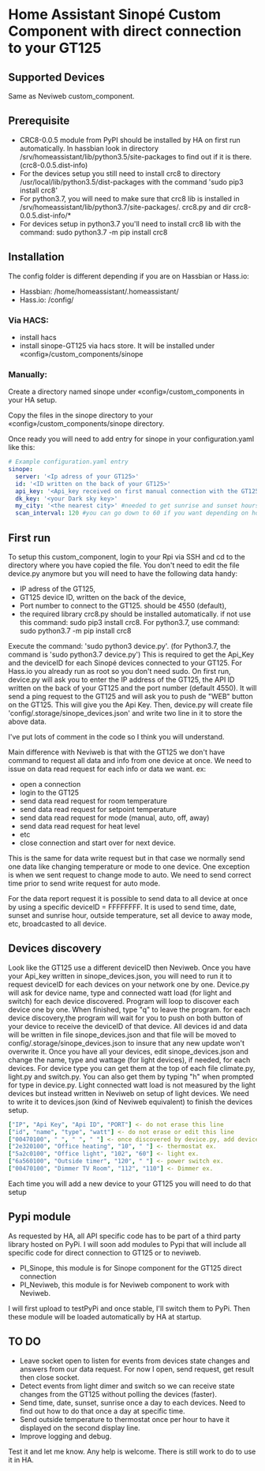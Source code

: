 # Home Assistant Sinopé Custom Component with direct connection to your GT125

## Supported Devices

Same as Neviweb custom_component.

## Prerequisite

- CRC8-0.0.5 module from PyPI should be installed by HA on first run automatically. In hassbian look in directory /srv/homeassistant/lib/python3.5/site-packages to find out if it is there. (crc8-0.0.5.dist-info)
- For the devices setup you still need to install crc8 to directory /usr/local/lib/python3.5/dist-packages with the command 
  'sudo pip3 install crc8'
- For python3.7, you will need to make sure that crc8 lib is installed in /srv/homeassistant/lib/python3.7/site-packages/.
  crc8.py and dir crc8-0.0.5.dist-info/*
- For devices setup in python3.7 you'll need to install crc8 lib with the command:
  sudo python3.7 -m pip install crc8
  
## Installation
The config folder is different depending if you are on Hassbian or Hass.io:
 - Hassbian: /home/homeassistant/.homeassistant/
 - Hass.io: /config/
### Via HACS:
- install hacs
- install sinope-GT125 via hacs store. It will be installed under «config»/custom_components/sinope

### Manually:
Create a directory named sinope under «config»/custom_components in your HA setup.

Copy the files in the sinope directory to your «config»/custom_components/sinope directory.

Once ready you will need to add entry for sinope in your configuration.yaml like this:

```yaml
# Example configuration.yaml entry
sinope:
  server: '<Ip adress of your GT125>'
  id: '<ID written on the back of your GT125>'
  api_key: '<Api_key received on first manual connection with the GT125>'
  dk_key: '<your Dark sky key>'
  my_city: '<the nearest city>' #needed to get sunrise and sunset hours for your location
  scan_interval: 120 #you can go down to 60 if you want depending on how many devices you have to update. default set to 180
```
## First run
To setup this custom_component, login to your Rpi via SSH and cd to the directory where you have copied the file. You don't need to edit the file device.py anymore but you will need to have the following data handy:
- IP adress of the GT125,
- GT125 device ID, written on the back of the device,
- Port number to connect to the GT125. should be 4550 (default),
- the required library crc8.py should be installed automatically. if not use this command: sudo pip3 install crc8. For python3.7,  use command: sudo python3.7 -m pip install crc8

Execute the command: 'sudo python3 device.py'. (for Python3.7, the command is 'sudo python3.7 device.py') This is required to get the Api_Key and the deviceID for each Sinopé devices connected to your GT125. For Hass.io you already run as root so you don't need sudo. On first run, device.py will ask you to enter the IP address of the GT125, the API ID written on the back of your GT125 and the port number (default 4550). It will send a ping request to the GT125 and will ask you to push de "WEB" button on the GT125. 
This will give you the Api Key. Then, device.py will create file 'config/.storage/sinope_devices.json' and write two line in it to store the above data.

I've put lots of comment in the code so I think you will understand.

Main difference with Neviweb is that with the GT125 we don't have command to request all data and info 
from one device at once. We need to issue on data read request for each info or data we want. 
ex:
- open a connection
- login to the GT125
- send data read request for room temperature
- send data read request for setpoint temperature
- send data read request for mode (manual, auto, off, away)
- send data read request for heat level
- etc
- close connection and start over for next device.

This is the same for data write request but in that case we normally send one data like changing temperature or mode 
to one device. One exception is when we sent request to change mode to auto. We need to send correct time prior to send write request for auto mode.

For the data report request it is possible to send data to all device at once by using a specific deviceID = FFFFFFFF. 
It is used to send time, date, sunset and sunrise hour, outside temperature, set all device to away mode, etc, broadcasted to all device.

## Devices discovery
Look like the GT125 use a different deviceID then Neviweb. Once you have your Api_key written in sinope_devices.json, you will need to run it to request deviceID for each devices on your network one by one. Device.py will ask for device name, type and connected watt load (for light and switch) for each device discovered. Program will loop to discover each device one by one. When finished, type "q" to leave the program. for each device discovery,the program will wait for you to push on both button of your device to receive the deviceID of that device. All devices id and data will be written in file sinope_devices.json and that file will be moved to config/.storage/sinope_devices.json to insure that any new update won't overwrite it. Once you have all your devices, edit sinope_devices.json and change the name, type and wattage (for light devices), if needed, for each devices. For device type you can get them at the top of each file climate.py, light.py and switch.py. You can also get them by typing "h" when prompted for type in device.py. Light connected watt load is not measured by the light devices but instead written in Neviweb on setup of light devices. We need to write it to devices.json (kind of Neviweb equivalent) to finish the devices setup.

```yaml
["IP", "Api Key", "Api ID", "PORT"] <- do not erase this line
["id", "name", "type", "watt"] <- do not erase or edit this line
["00470100", " ", " ", " "] <- once discovered by device.py, add devices info between the " "
["2e320100", "Office heating", "10", " "] <- thermostat ex.
["5a2c0100", "Office light", "102", "60"] <- light ex.
["6a560100", "Outside timer", "120", " "] <- power switch ex.
["00470100", "Dimmer TV Room", "112", "110"] <- Dimmer ex.
```

Each time you will add a new device to your GT125 you will need to do that setup

## Pypi module
As requested by HA, all API specific code has to be part of a third party library hosted on PyPi. I will soon add modules to Pypi that will include all specific code for direct connection to GT125 or to neviweb. 

- PI_Sinope, this module is for Sinope component for the GT125 direct connection
- PI_Neviweb, this module is for Neviweb component to work with Neviweb.

I will first upload to testPyPi and once stable, I'll switch them to PyPi. Then these module will be loaded automatically by HA at startup.

## TO DO
- Leave socket open to listen for events from devices state changes and answers from our data request. For now I open, send request, get result then close socket.
- Detect events from light dimer and switch so we can receive state changes from the GT125 without polling the devices (faster).
- Send time, date, sunset, sunrise once a day to each devices. Need to find out how to do that once a day at specific time.
- Send outside temperature to thermostat once per hour to have it displayed on the second display line.
- Improve logging and debug.

Test it and let me know. Any help is welcome. There is still work to do to use it in HA.
